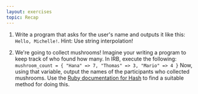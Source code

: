 ```yaml
---
layout: exercises
topic: Recap
---
```


1.  Write a program that asks for the user's name and outputs it like this: `Hello, Michelle!`. Hint: Use string interpolation!

2.  We're going to collect mushrooms! Imagine your writing a program to keep track of who found how many. In IRB, execute the following: `mushroom_count = { "Hana" => 7, "Thomas" => 3, "Mario" => 4 }` Now, using that variable, output the names of the participants who collected mushrooms. Use the [Ruby documentation for Hash](https://ruby-doc.org/core/Hash.html) to find a suitable method for doing this.
